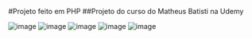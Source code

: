 #Projeto feito em PHP
##Projeto do curso do Matheus Batisti na Udemy

![image](https://github.com/user-attachments/assets/529c87e6-b27b-44c7-b419-ad6b99ce7d2e)
![image](https://github.com/user-attachments/assets/27728300-6e79-401d-93c6-42802a270f04)
![image](https://github.com/user-attachments/assets/bfd75cb3-8de1-4b92-84c2-d27b873fa2e9)
![image](https://github.com/user-attachments/assets/43b8f88b-66fa-4588-83b4-bc9de4319e55)
![image](https://github.com/user-attachments/assets/5a2cdc61-65e9-483b-aedf-2167fa840c4c)

